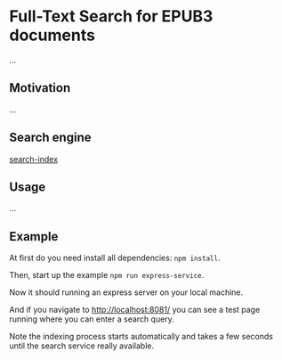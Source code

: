 # Full-Text Search for EPUB3 documents 
...
## Motivation
...
## Search engine 
[search-index](https://github.com/fergiemcdowall/search-index)
## Usage
...
## Example 
At first do you need install all dependencies: ``` npm install ```.

Then, start up the example ```npm run express-service```.

Now it should running an express server on your local machine.

And if you navigate to [http://localhost:8081/](http://localhost:8081/) you can see a test page running where you can enter a search query.

Note the indexing process starts automatically and takes a few seconds until the search service really available.    
